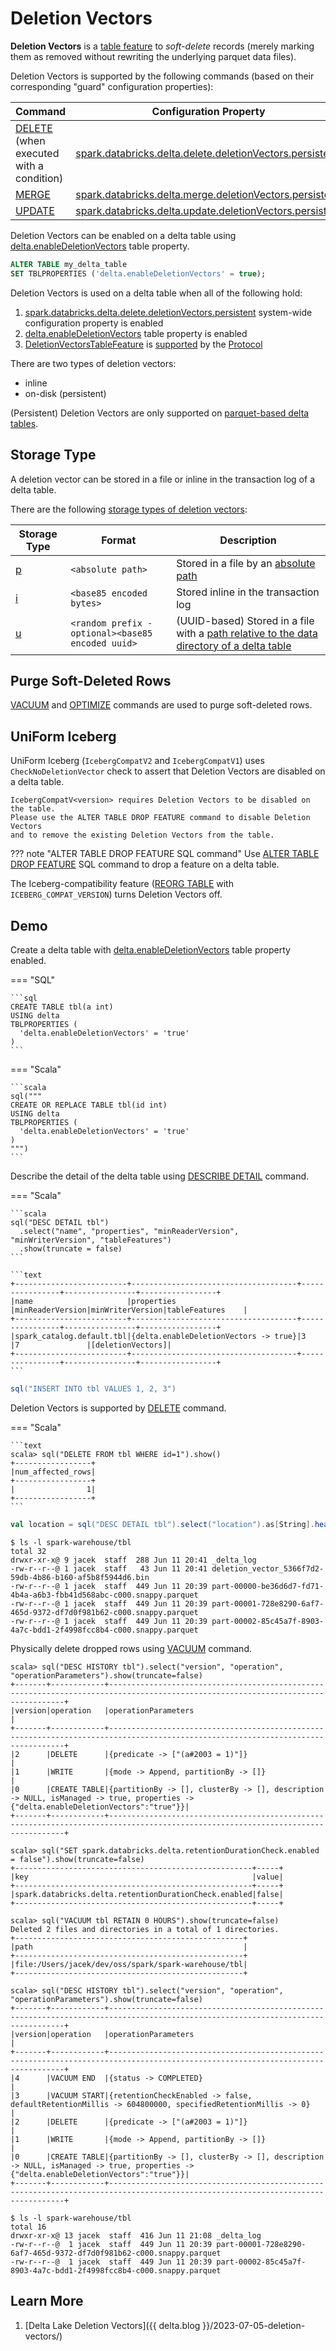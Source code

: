 # Deletion Vectors

**Deletion Vectors** is a [table feature](../table-features/index.md) to _soft-delete_ records (merely marking them as removed without rewriting the underlying parquet data files).

Deletion Vectors is supported by the following commands (based on their corresponding "guard" configuration properties):

Command | Configuration Property
-|-
 [DELETE](../commands/delete/index.md)<br>(when executed with a condition) | [spark.databricks.delta.delete.deletionVectors.persistent](../configuration-properties/index.md#delete.deletionVectors.persistent)
 [MERGE](../commands/merge/index.md) | [spark.databricks.delta.merge.deletionVectors.persistent](../configuration-properties/index.md#merge.deletionVectors.persistent)
 [UPDATE](../commands/update/index.md) | [spark.databricks.delta.update.deletionVectors.persistent](../configuration-properties/index.md#update.deletionVectors.persistent)

Deletion Vectors can be enabled on a delta table using [delta.enableDeletionVectors](../table-properties/DeltaConfigs.md#enableDeletionVectors) table property.

```sql
ALTER TABLE my_delta_table
SET TBLPROPERTIES ('delta.enableDeletionVectors' = true);
```

Deletion Vectors is used on a delta table when all of the following hold:

1. [spark.databricks.delta.delete.deletionVectors.persistent](../configuration-properties/DeltaSQLConf.md#DELETE_USE_PERSISTENT_DELETION_VECTORS) system-wide configuration property is enabled
1. [delta.enableDeletionVectors](../table-properties/DeltaConfigs.md#enableDeletionVectors) table property is enabled
1. [DeletionVectorsTableFeature](DeletionVectorsTableFeature.md) is [supported](../table-features/TableFeatureSupport.md#isFeatureSupported) by the [Protocol](../Protocol.md)

There are two types of deletion vectors:

* inline
* on-disk (persistent)

(Persistent) Deletion Vectors are only supported on [parquet-based delta tables](../Protocol.md#assertTablePropertyConstraintsSatisfied).

## Storage Type

A deletion vector can be stored in a file or inline in the transaction log of a delta table.

There are the following [storage types of deletion vectors](DeletionVectorDescriptor.md#storageType):

Storage Type | Format | Description
-|-|-
 [p](DeletionVectorDescriptor.md#PATH_DV_MARKER) | `<absolute path>` | Stored in a file by an [absolute path](DeletionVectorDescriptor.md#pathOrInlineDv)
 [i](DeletionVectorDescriptor.md#INLINE_DV_MARKER) | `<base85 encoded bytes>` | Stored inline in the transaction log
 [u](DeletionVectorDescriptor.md#UUID_DV_MARKER) | `<random prefix - optional><base85 encoded uuid>` | (UUID-based) Stored in a file with a [path relative to the data directory of a delta table](DeletionVectorDescriptor.md#pathOrInlineDv)

## Purge Soft-Deleted Rows

[VACUUM](../commands/vacuum/index.md) and [OPTIMIZE](../commands/optimize/index.md) commands are used to purge soft-deleted rows.

## UniForm Iceberg

UniForm Iceberg (`IcebergCompatV2` and `IcebergCompatV1`) uses `CheckNoDeletionVector` check to assert that Deletion Vectors are disabled on a delta table.

```text
IcebergCompatV<version> requires Deletion Vectors to be disabled on the table.
Please use the ALTER TABLE DROP FEATURE command to disable Deletion Vectors
and to remove the existing Deletion Vectors from the table.
```

??? note "ALTER TABLE DROP FEATURE SQL command"
    Use [ALTER TABLE DROP FEATURE](../sql/index.md#ALTER-TABLE-DROP-FEATURE) SQL command to drop a feature on a delta table.

The Iceberg-compatibility feature ([REORG TABLE](../commands/reorg/index.md) with `ICEBERG_COMPAT_VERSION`) turns Deletion Vectors off.

## Demo

Create a delta table with [delta.enableDeletionVectors](../table-properties/DeltaConfigs.md#enableDeletionVectors) table property enabled.

=== "SQL"

    ```sql
    CREATE TABLE tbl(a int)
    USING delta
    TBLPROPERTIES (
      'delta.enableDeletionVectors' = 'true'
    )
    ```

=== "Scala"

    ```scala
    sql("""
    CREATE OR REPLACE TABLE tbl(id int)
    USING delta
    TBLPROPERTIES (
      'delta.enableDeletionVectors' = 'true'
    )
    """)
    ```

Describe the detail of the delta table using [DESCRIBE DETAIL](../commands/describe-detail/index.md) command.

=== "Scala"

    ```scala
    sql("DESC DETAIL tbl")
      .select("name", "properties", "minReaderVersion", "minWriterVersion", "tableFeatures")
      .show(truncate = false)
    ```

    ```text
    +-------------------------+-------------------------------------+----------------+----------------+-----------------+
    |name                     |properties                           |minReaderVersion|minWriterVersion|tableFeatures    |
    +-------------------------+-------------------------------------+----------------+----------------+-----------------+
    |spark_catalog.default.tbl|{delta.enableDeletionVectors -> true}|3               |7               |[deletionVectors]|
    +-------------------------+-------------------------------------+----------------+----------------+-----------------+
    ```

```scala
sql("INSERT INTO tbl VALUES 1, 2, 3")
```

Deletion Vectors is supported by [DELETE](../commands/delete/index.md) command.

=== "Scala"

    ```text
    scala> sql("DELETE FROM tbl WHERE id=1").show()
    +-----------------+
    |num_affected_rows|
    +-----------------+
    |                1|
    +-----------------+
    ```

```scala
val location = sql("DESC DETAIL tbl").select("location").as[String].head()
```

```console hl_lines="4"
$ ls -l spark-warehouse/tbl
total 32
drwxr-xr-x@ 9 jacek  staff  288 Jun 11 20:41 _delta_log
-rw-r--r--@ 1 jacek  staff   43 Jun 11 20:41 deletion_vector_5366f7d2-59db-4b86-b160-af5b8f5944d6.bin
-rw-r--r--@ 1 jacek  staff  449 Jun 11 20:39 part-00000-be36d6d7-fd71-4b4a-a6b3-fbb41d568abc-c000.snappy.parquet
-rw-r--r--@ 1 jacek  staff  449 Jun 11 20:39 part-00001-728e8290-6af7-465d-9372-df7d0f981b62-c000.snappy.parquet
-rw-r--r--@ 1 jacek  staff  449 Jun 11 20:39 part-00002-85c45a7f-8903-4a7c-bdd1-2f4998fcc8b4-c000.snappy.parquet
```

Physically delete dropped rows using [VACUUM](../commands/vacuum/index.md) command.

```text
scala> sql("DESC HISTORY tbl").select("version", "operation", "operationParameters").show(truncate=false)
+-------+------------+----------------------------------------------------------------------------------------------------------------------------------+
|version|operation   |operationParameters                                                                                                               |
+-------+------------+----------------------------------------------------------------------------------------------------------------------------------+
|2      |DELETE      |{predicate -> ["(a#2003 = 1)"]}                                                                                                   |
|1      |WRITE       |{mode -> Append, partitionBy -> []}                                                                                               |
|0      |CREATE TABLE|{partitionBy -> [], clusterBy -> [], description -> NULL, isManaged -> true, properties -> {"delta.enableDeletionVectors":"true"}}|
+-------+------------+----------------------------------------------------------------------------------------------------------------------------------+
```

```text
scala> sql("SET spark.databricks.delta.retentionDurationCheck.enabled = false").show(truncate=false)
+-----------------------------------------------------+-----+
|key                                                  |value|
+-----------------------------------------------------+-----+
|spark.databricks.delta.retentionDurationCheck.enabled|false|
+-----------------------------------------------------+-----+
```

```text
scala> sql("VACUUM tbl RETAIN 0 HOURS").show(truncate=false)
Deleted 2 files and directories in a total of 1 directories.
+---------------------------------------------------+
|path                                               |
+---------------------------------------------------+
|file:/Users/jacek/dev/oss/spark/spark-warehouse/tbl|
+---------------------------------------------------+
```

```text
scala> sql("DESC HISTORY tbl").select("version", "operation", "operationParameters").show(truncate=false)
+-------+------------+----------------------------------------------------------------------------------------------------------------------------------+
|version|operation   |operationParameters                                                                                                               |
+-------+------------+----------------------------------------------------------------------------------------------------------------------------------+
|4      |VACUUM END  |{status -> COMPLETED}                                                                                                             |
|3      |VACUUM START|{retentionCheckEnabled -> false, defaultRetentionMillis -> 604800000, specifiedRetentionMillis -> 0}                              |
|2      |DELETE      |{predicate -> ["(a#2003 = 1)"]}                                                                                                   |
|1      |WRITE       |{mode -> Append, partitionBy -> []}                                                                                               |
|0      |CREATE TABLE|{partitionBy -> [], clusterBy -> [], description -> NULL, isManaged -> true, properties -> {"delta.enableDeletionVectors":"true"}}|
+-------+------------+----------------------------------------------------------------------------------------------------------------------------------+
```

```console
$ ls -l spark-warehouse/tbl
total 16
drwxr-xr-x@ 13 jacek  staff  416 Jun 11 21:08 _delta_log
-rw-r--r--@  1 jacek  staff  449 Jun 11 20:39 part-00001-728e8290-6af7-465d-9372-df7d0f981b62-c000.snappy.parquet
-rw-r--r--@  1 jacek  staff  449 Jun 11 20:39 part-00002-85c45a7f-8903-4a7c-bdd1-2f4998fcc8b4-c000.snappy.parquet
```

## Learn More

1. [Delta Lake Deletion Vectors]({{ delta.blog }}/2023-07-05-deletion-vectors/)
